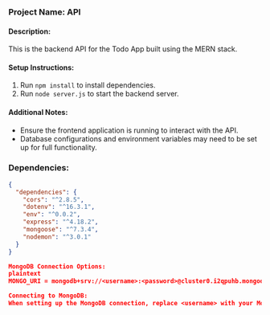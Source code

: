 ### Project Name: API

#### Description:
This is the backend API for the Todo App built using the MERN stack.

#### Setup Instructions:
1. Run `npm install` to install dependencies.
2. Run `node server.js` to start the backend server.

#### Additional Notes:
- Ensure the frontend application is running to interact with the API.
- Database configurations and environment variables may need to be set up for full functionality.

### Dependencies:
```json
{
  "dependencies": {
    "cors": "^2.8.5",
    "dotenv": "^16.3.1",
    "env": "^0.0.2",
    "express": "^4.18.2",
    "mongoose": "^7.3.4",
    "nodemon": "^3.0.1"
  }
}

MongoDB Connection Options:
plaintext
MONGO_URI = mongodb+srv://<username>:<password>@cluster0.i2qpuhb.mongodb.net/kesaradb?retryWrites=true&w=majority&appName=Cluster0

Connecting to MongoDB:
When setting up the MongoDB connection, replace <username> with your MongoDB username and <password> with your MongoDB password. Ensure you include the necessary options for viewers as specified in the connection URI.